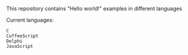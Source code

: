 This repository contains "Hello world!" examples in different languages

Current languages:

    C
    CoffeeScript
    Delphi
    JavaScript
